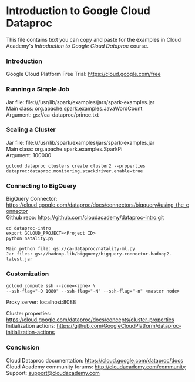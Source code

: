 # Introduction to Google Cloud Dataproc
This file contains text you can copy and paste for the examples in Cloud Academy's _Introduction to Google Cloud Dataproc_ course.  

### Introduction
Google Cloud Platform Free Trial: https://cloud.google.com/free  

### Running a Simple Job
Jar file: file:///usr/lib/spark/examples/jars/spark-examples.jar  
Main class: org.apache.spark.examples.JavaWordCount  
Argument: gs://ca-dataproc/prince.txt  

### Scaling a Cluster
Jar file: file:///usr/lib/spark/examples/jars/spark-examples.jar  
Main class: org.apache.spark.examples.SparkPi  
Argument: 100000  
```
gcloud dataproc clusters create cluster2 --properties dataproc:dataproc.monitoring.stackdriver.enable=true
```

### Connecting to BigQuery
BigQuery Connector: https://cloud.google.com/dataproc/docs/connectors/bigquery#using_the_connector  
Github repo: https://github.com/cloudacademy/dataproc-intro.git  
```
cd dataproc-intro
export GCLOUD_PROJECT=<Project ID>
python natality.py
```
```
Main python file: gs://ca-dataproc/natality-ml.py
Jar files: gs://hadoop-lib/bigquery/bigquery-connector-hadoop2-latest.jar
```
### Customization
```
gcloud compute ssh --zone=<zone> \
--ssh-flag="-D 1080" --ssh-flag="-N" --ssh-flag="-n" <master node>
```
Proxy server: localhost:8088  

Cluster properties: https://cloud.google.com/dataproc/docs/concepts/cluster-properties  
Initialization actions: https://github.com/GoogleCloudPlatform/dataproc-initialization-actions  

### Conclusion
Cloud Dataproc documentation: https://cloud.google.com/dataproc/docs  
Cloud Academy community forums: http://cloudacademy.com/community  
Support: support@cloudacademy.com
